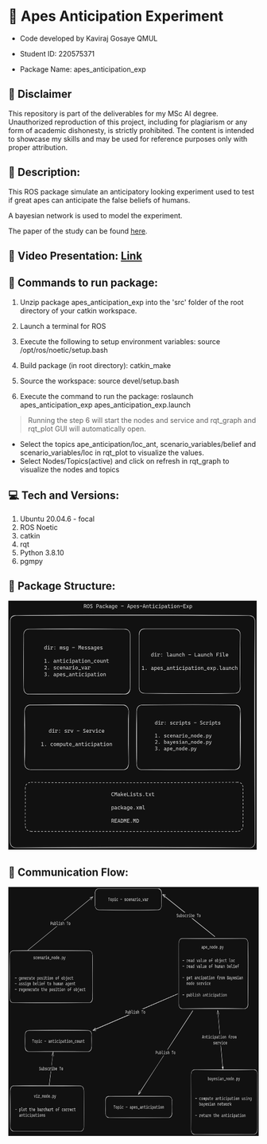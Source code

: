 # :monkey: Apes Anticipation Experiment

- Code developed by Kaviraj Gosaye QMUL

- Student ID: 220575371

- Package Name: apes_anticipation_exp

## :loudspeaker: Disclaimer

This repository is part of the deliverables for my MSc AI degree. Unauthorized reproduction of this project, including for plagiarism or any form of academic dishonesty, is strictly prohibited. The content is intended to showcase my skills and may be used for reference purposes only with proper attribution.

## :scroll: Description:
This ROS package simulate an anticipatory looking experiment used to test if great apes can anticipate the false beliefs of humans.

A bayesian network is used to model the experiment.

The paper of the study can be found [here](https://www.science.org/doi/10.1126/science.aaf8110).

## :movie_camera: Video Presentation: [Link](https://youtu.be/M0jVmHMZcz0)

## :running: Commands to run package:

1. Unzip package apes_anticipation_exp into the 'src' folder of the root directory of your catkin workspace.

2. Launch a terminal for ROS

3. Execute the following to setup environment variables: source /opt/ros/noetic/setup.bash

4. Build package (in root directory): catkin_make

5. Source the workspace: source devel/setup.bash

6. Execute the command to run the package: roslaunch apes_anticipation_exp apes_anticipation_exp.launch

>Running the step 6 will start the nodes and service and rqt_graph and rqt_plot GUI will automatically open.

- Select the topics ape_anticipation/loc_ant, scenario_variables/belief and scenario_variables/loc in rqt_plot to visualize the values. 
- Select Nodes/Topics(active) and click on refresh in rqt_graph to visualize the nodes and topics

## :computer: Tech and Versions:
1. Ubuntu 20.04.6 - focal
2. ROS Noetic
3. catkin
4. rqt
5. Python 3.8.10
6. pgmpy

## :open_file_folder: Package Structure:
<img src = './apes_anticipation.png' alt='package-structure' width='500' height='500'>

## :electric_plug: Communication Flow:
<img src = './apes_anticipation_comms.png' alt='package-structure' width='700' height='500'>
